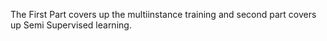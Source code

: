 The First Part covers up the multiinstance training and second part covers up Semi Supervised learning.

